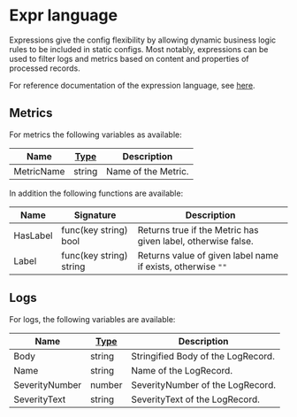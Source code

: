 # Expr language

Expressions give the config flexibility by allowing dynamic business logic rules to be included in static configs.
Most notably, expressions can be used to filter logs and metrics based on content and properties of processed records.

For reference documentation of the expression language,
see [here](https://github.com/antonmedv/expr/blob/master/docs/Language-Definition.md).

## Metrics

For metrics the following variables as available:

| Name       | [Type][type] | Description         |
|------------|--------------|---------------------|
| MetricName | string       | Name of the Metric. |

In addition the following functions are available:

| Name     | Signature               | Description                                                  |
|----------|-------------------------|--------------------------------------------------------------|
| HasLabel | func(key string) bool   | Returns true if the Metric has given label, otherwise false. |
| Label    | func(key string) string | Returns value of given label name if exists, otherwise `""`  |

## Logs

For logs, the following variables are available:

| Name           | [Type][type] | Description                        |
|----------------|--------------|------------------------------------|
| Body           | string       | Stringified Body of the LogRecord. |
| Name           | string       | Name of the LogRecord.             |
| SeverityNumber | number       | SeverityNumber of the LogRecord.   |
| SeverityText   | string       | SeverityText of the LogRecord.     |

[type]: https://github.com/antonmedv/expr/blob/master/docs/Language-Definition.md#supported-literals

